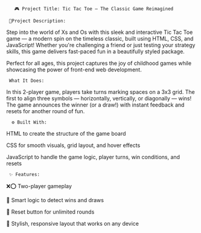        🎮 Project Title: Tic Tac Toe – The Classic Game Reimagined

     🧠Project Description:
Step into the world of Xs and Os with this sleek and interactive Tic Tac Toe game — a modern spin on the timeless classic, built using HTML, CSS, and JavaScript! Whether you're challenging a friend or just testing your strategy skills, this game delivers fast-paced fun in a beautifully styled package.

Perfect for all ages, this project captures the joy of childhood games while showcasing the power of front-end web development.

     What It Does:
In this 2-player game, players take turns marking spaces on a 3x3 grid. The first to align three symbols — horizontally, vertically, or diagonally — wins! The game announces the winner (or a draw!) with instant feedback and resets for another round of fun.
         
      ⚙ Built With:
HTML to create the structure of the game board

CSS for smooth visuals, grid layout, and hover effects

JavaScript to handle the game logic, player turns, win conditions, and resets

     ✨ Features:

❌⭕ Two-player gameplay

🧠 Smart logic to detect wins and draws

🔁 Reset button for unlimited rounds

🎨 Stylish, responsive layout that works on any device
